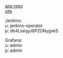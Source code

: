 [app repo](https://github.com/gizadirov/netology-diploma-app)  
[site](https://netology.timurkin.ru/)  

Jenkins:  
u: jenkins-operator  
p: db4LIalqyJ8PZONygxkS  
  
Grafana:  
u: admin  
p: admin  


